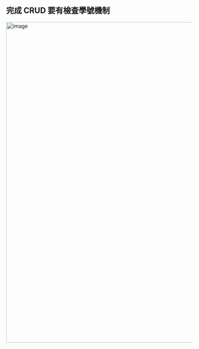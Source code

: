 ## 完成 CRUD  要有檢查學號機制
<img width="867" alt="image" src="https://github.com/user-attachments/assets/8249a0c2-ca82-4e9a-abec-70308c39cf35" />
